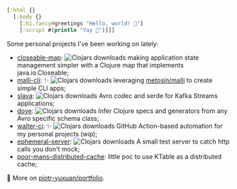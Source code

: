 ``` clj
[:html {}
  [:body {}
    [:h1.fancy#greetings "Hello, world! 🌅"]
    [:script #(println "Yay 🎉")]]]
```

Some personal projects I've been working on lately:

- [closeable-map](https://github.com/piotr-yuxuan/closeable-map): ![Clojars downloads](https://img.shields.io/clojars/dt/piotr-yuxuan/closeable-map) making application state management simpler with a Clojure map that implements java.io.Closeable;
- [malli-cli](https://github.com/piotr-yuxuan/malli-cli): ✨ ![Clojars downloads](https://img.shields.io/clojars/dt/com.github.piotr-yuxuan/malli-cli) leveraging [metosin/malli](https://github.com/metosin/malli) to create simple CLI apps;
- [slava](https://github.com/piotr-yuxuan/slava): ![Clojars downloads](https://img.shields.io/clojars/dt/piotr-yuxuan/slava) Avro codec and serde for Kafka Streams applications;
- [dove](https://github.com/piotr-yuxuan/dove): ![Clojars downloads](https://img.shields.io/clojars/dt/dove) Infer Clojure specs and generators from any Avro specific schema class;
- [walter-ci](https://github.com/piotr-yuxuan/walter-ci): ✨ ![Clojars downloads](https://img.shields.io/clojars/dt/com.github.piotr-yuxuan/walter-ci) GitHub Action-based automation for my personal projects (wip);
- [ephemeral-server](https://github.com/piotr-yuxuan/ephemeral-server): ![Clojars downloads](https://img.shields.io/clojars/dt/piotr-yuxuan/ephemeral-server) A small test server to catch http calls you don't mock;
- [poor-mans-distributed-cache](https://github.com/piotr-yuxuan/poor-mans-distributed-cache): little poc to use KTable as a distributed cache;

🔗 More on [piotr-yuxuan/portfolio](https://gist.github.com/piotr-yuxuan/4a71ca1dc3c98e8572901c88b031b932).
